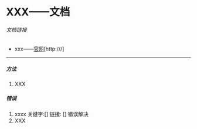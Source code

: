 # XXX——文档

###### 文档链接

* xxx——[官网](xx "传送到官网")[http:///]


---

##### 方法

1. XXX

##### 错误

1. xxxx
   关键字:[]
   链接: []
   错误解决
2. XXX

